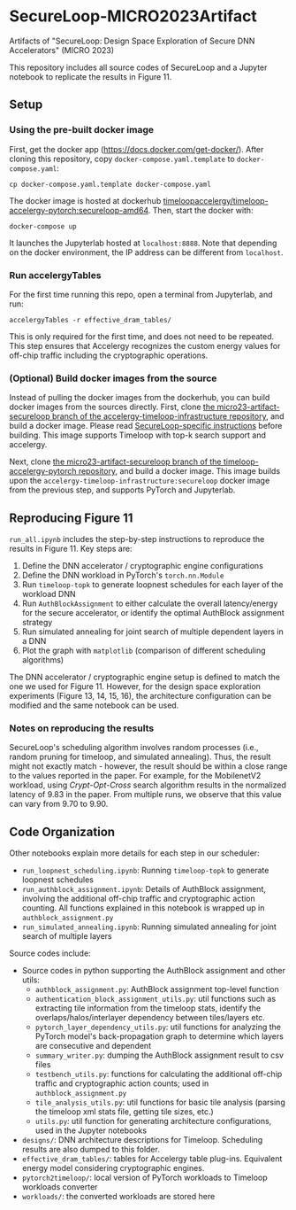 # SecureLoop-MICRO2023Artifact

Artifacts of "SecureLoop: Design Space Exploration of Secure DNN Accelerators" (MICRO 2023)

This repository includes all source codes of SecureLoop and a Jupyter notebook to replicate the results in Figure 11. 

## Setup  

### Using the pre-built docker image

First, get the docker app (https://docs.docker.com/get-docker/). After cloning this repository, copy `docker-compose.yaml.template` to `docker-compose.yaml`:

```
cp docker-compose.yaml.template docker-compose.yaml
``` 

The docker image is hosted at dockerhub [timeloopaccelergy/timeloop-accelergy-pytorch:secureloop-amd64](https://hub.docker.com/layers/timeloopaccelergy/timeloop-accelergy-pytorch/secureloop-amd64/images/sha256-e1b04698aa53dde1eaf6a4e936f247e5b9aaf7dccb4bca37778eb2df8b322159?context=explore). Then, start the docker with:

```
docker-compose up
```

It launches the Jupyterlab hosted at `localhost:8888`. Note that depending on the docker environment, the IP address can be different from `localhost`.


### Run accelergyTables 

For the first time running this repo, open a terminal from Jupyterlab, and run:

```
accelergyTables -r effective_dram_tables/
```
This is only required for the first time, and does not need to be repeated. This step ensures that Accelergy recognizes the custom energy values for off-chip traffic including the cryptographic operations. 


### (Optional) Build docker images from the source

Instead of pulling the docker images from the dockerhub, you can build docker images from the sources directly. First, clone [the micro23-artifact-secureloop branch of the accelergy-timeloop-infrastructure repository](https://github.com/Accelergy-Project/accelergy-timeloop-infrastructure/tree/micro23-artifact-secureloop), and build a docker image. Please read [SecureLoop-specific instructions](https://github.com/Accelergy-Project/accelergy-timeloop-infrastructure/blob/micro23-artifact-secureloop/README-secureloop.md) before building. This image supports Timeloop with top-k search support and accelergy. 

Next, clone [the micro23-artifact-secureloop branch of the timeloop-accelergy-pytorch repository](https://github.com/Accelergy-Project/timeloop-accelergy-pytorch/tree/micro23-artifact-secureloop), and build a docker image. This image builds upon the `accelergy-timeloop-infrastructure:secureloop` docker image from the previous step, and supports PyTorch and Jupyterlab. 

## Reproducing Figure 11

`run_all.ipynb` includes the step-by-step instructions to reproduce the results in Figure 11. Key steps are:

1. Define the DNN accelerator / cryptographic engine configurations
2. Define the DNN workload in PyTorch's `torch.nn.Module`
3. Run `timeloop-topk` to generate loopnest schedules for each layer of the workload DNN
4. Run `AuthBlockAssignment` to either calculate the overall latency/energy for the secure accelerator, or identify the optimal AuthBlock assignment strategy 
5. Run simulated annealing for joint search of multiple dependent layers in a DNN
6. Plot the graph with `matplotlib` (comparison of different scheduling algorithms)

The DNN accelerator / cryptographic engine setup is defined to match the one we used for Figure 11. However, for the design space exploration experiments (Figure 13, 14, 15, 16), the architecture configuration can be modified and the same notebook can be used. 

### Notes on reproducing the results

SecureLoop's scheduling algorithm involves random processes (i.e., random pruning for timeloop, and simulated annealing). Thus, the result might not exactly match - however, the result should be within a close range to the values reported in the paper. For example, for the MobilenetV2 workload, using *Crypt-Opt-Cross* search algorithm results in the normalized latency of 9.83 in the paper. From multiple runs, we observe that this value can vary from 9.70 to 9.90. 

## Code Organization

Other notebooks explain more details for each step in our scheduler:

+ `run_loopnest_scheduling.ipynb`: Running `timeloop-topk` to generate loopnest schedules
+ `run_authblock_assignment.ipynb`: Details of AuthBlock assignment, involving the additional off-chip traffic and cryptographic action counting. All functions explained in this notebook is wrapped up in `authblock_assignment.py` 
+ `run_simulated_annealing.ipynb`: Running simulated annealing for joint search of multiple layers

Source codes include:

+ Source codes in python supporting the AuthBlock assignment and other utils:
    + `authblock_assignment.py`: AuthBlock assignment top-level function
    + `authentication_block_assignment_utils.py`: util functions such as extracting tile information from the timeloop stats, identify the overlaps/halos/interlayer dependency between tiles/layers etc.
    + `pytorch_layer_dependency_utils.py`: util functions for analyzing the PyTorch model's back-propagation graph to determine which layers are consecutive and dependent
    + `summary_writer.py`: dumping the AuthBlock assignment result to csv files
    + `testbench_utils.py`: functions for calculating the additional off-chip traffic and cryptographic action counts; used in `authblock_assignment.py`
    + `tile_analysis_utils.py`: util functions for basic tile analysis (parsing the timeloop xml stats file, getting tile sizes, etc.)
    + `utils.py`: util function for generating architecture configurations, used in the Jupyter notebooks
+ `designs/`: DNN architecture descriptions for Timeloop. Scheduling results are also dumped to this folder. 
+ `effective_dram_tables/`: tables for Accelergy table plug-ins. Equivalent energy model considering cryptographic engines.
+ `pytorch2timeloop/`: local version of PyTorch workloads to Timeloop workloads converter
+ `workloads/`: the converted workloads are stored here  

